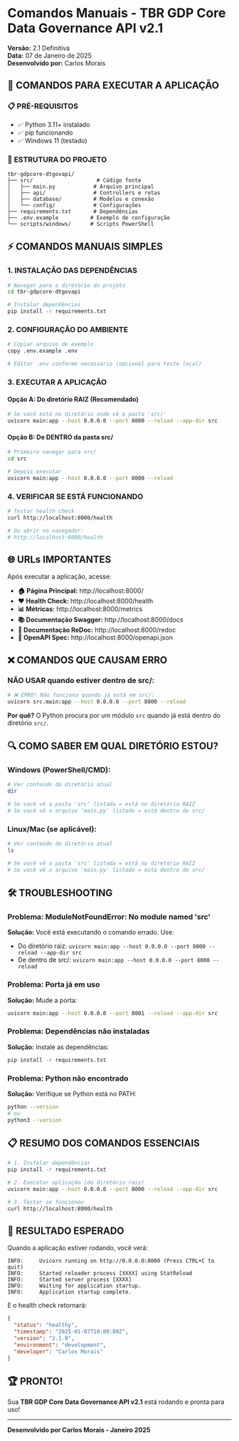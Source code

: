 # Comandos Manuais - TBR GDP Core Data Governance API v2.1

**Versão:** 2.1 Definitiva  
**Data:** 07 de Janeiro de 2025  
**Desenvolvido por:** Carlos Morais  

## 🚀 COMANDOS PARA EXECUTAR A APLICAÇÃO

### 📋 **PRÉ-REQUISITOS**
- ✅ Python 3.11+ instalado
- ✅ pip funcionando
- ✅ Windows 11 (testado)

### 📁 **ESTRUTURA DO PROJETO**
```
tbr-gdpcore-dtgovapi/
├── src/                    # Código fonte
│   ├── main.py            # Arquivo principal
│   ├── api/               # Controllers e rotas
│   ├── database/          # Modelos e conexão
│   └── config/            # Configurações
├── requirements.txt       # Dependências
├── .env.example          # Exemplo de configuração
└── scripts/windows/      # Scripts PowerShell
```

## ⚡ **COMANDOS MANUAIS SIMPLES**

### **1. INSTALAÇÃO DAS DEPENDÊNCIAS**
```bash
# Navegar para o diretório do projeto
cd tbr-gdpcore-dtgovapi

# Instalar dependências
pip install -r requirements.txt
```

### **2. CONFIGURAÇÃO DO AMBIENTE**
```bash
# Copiar arquivo de exemplo
copy .env.example .env

# Editar .env conforme necessário (opcional para teste local)
```

### **3. EXECUTAR A APLICAÇÃO**

#### **Opção A: Do diretório RAIZ (Recomendado)**
```bash
# Se você está no diretório onde vê a pasta 'src/'
uvicorn main:app --host 0.0.0.0 --port 8000 --reload --app-dir src
```

#### **Opção B: De DENTRO da pasta src/**
```bash
# Primeiro navegar para src/
cd src

# Depois executar
uvicorn main:app --host 0.0.0.0 --port 8000 --reload
```

### **4. VERIFICAR SE ESTÁ FUNCIONANDO**
```bash
# Testar health check
curl http://localhost:8000/health

# Ou abrir no navegador:
# http://localhost:8000/health
```

## 🌐 **URLs IMPORTANTES**

Após executar a aplicação, acesse:

- **🏠 Página Principal:** http://localhost:8000/
- **❤️ Health Check:** http://localhost:8000/health
- **📊 Métricas:** http://localhost:8000/metrics
- **📚 Documentação Swagger:** http://localhost:8000/docs
- **📖 Documentação ReDoc:** http://localhost:8000/redoc
- **🔧 OpenAPI Spec:** http://localhost:8000/openapi.json

## ❌ **COMANDOS QUE CAUSAM ERRO**

### **NÃO USAR quando estiver dentro de src/:**
```bash
# ❌ ERRO! Não funciona quando já está em src/:
uvicorn src.main:app --host 0.0.0.0 --port 8000 --reload
```

**Por quê?** O Python procura por um módulo `src` quando já está dentro do diretório `src/`.

## 🔍 **COMO SABER EM QUAL DIRETÓRIO ESTOU?**

### **Windows (PowerShell/CMD):**
```powershell
# Ver conteúdo do diretório atual
dir

# Se você vê a pasta 'src' listada = está no diretório RAIZ
# Se você vê o arquivo 'main.py' listado = está dentro de src/
```

### **Linux/Mac (se aplicável):**
```bash
# Ver conteúdo do diretório atual
ls

# Se você vê a pasta 'src' listada = está no diretório RAIZ  
# Se você vê o arquivo 'main.py' listado = está dentro de src/
```

## 🛠️ **TROUBLESHOOTING**

### **Problema: ModuleNotFoundError: No module named 'src'**
**Solução:** Você está executando o comando errado. Use:
- Do diretório raiz: `uvicorn main:app --host 0.0.0.0 --port 8000 --reload --app-dir src`
- De dentro de src/: `uvicorn main:app --host 0.0.0.0 --port 8000 --reload`

### **Problema: Porta já em uso**
**Solução:** Mude a porta:
```bash
uvicorn main:app --host 0.0.0.0 --port 8001 --reload --app-dir src
```

### **Problema: Dependências não instaladas**
**Solução:** Instale as dependências:
```bash
pip install -r requirements.txt
```

### **Problema: Python não encontrado**
**Solução:** Verifique se Python está no PATH:
```bash
python --version
# ou
python3 --version
```

## 📋 **RESUMO DOS COMANDOS ESSENCIAIS**

```bash
# 1. Instalar dependências
pip install -r requirements.txt

# 2. Executar aplicação (do diretório raiz)
uvicorn main:app --host 0.0.0.0 --port 8000 --reload --app-dir src

# 3. Testar se funcionou
curl http://localhost:8000/health
```

## 🎯 **RESULTADO ESPERADO**

Quando a aplicação estiver rodando, você verá:

```
INFO:     Uvicorn running on http://0.0.0.0:8000 (Press CTRL+C to quit)
INFO:     Started reloader process [XXXX] using StatReload
INFO:     Started server process [XXXX]
INFO:     Waiting for application startup.
INFO:     Application startup complete.
```

E o health check retornará:
```json
{
  "status": "healthy",
  "timestamp": "2025-01-07T10:00:00Z",
  "version": "2.1.0",
  "environment": "development",
  "developer": "Carlos Morais"
}
```

## 🏆 **PRONTO!**

Sua **TBR GDP Core Data Governance API v2.1** está rodando e pronta para uso!

---

**Desenvolvido por Carlos Morais - Janeiro 2025**

